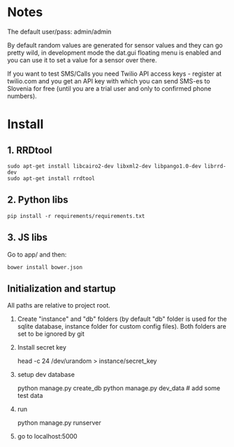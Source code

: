 # Notes #
 
The default user/pass: admin/admin

By default random values are generated for sensor values and they can go pretty wild, in development mode
the dat.gui floating menu is enabled and you can use it to set a value for a sensor over there.

If you want to test SMS/Calls you need Twilio API access keys - register at twilio.com and you get an API key with which
 you can send SMS-es to Slovenia for free (until you are a trial user and only to confirmed phone numbers).


# Install #

## 1. RRDtool ##


    sudo apt-get install libcairo2-dev libxml2-dev libpango1.0-dev librrd-dev
    sudo apt-get install rrdtool
    
    
## 2. Python libs ##

    
    pip install -r requirements/requirements.txt
    
    
## 3. JS libs ##

Go to app/ and then:

    bower install bower.json
    

## Initialization and startup ##

All paths are relative to project root.

1. Create "instance" and "db" folders (by default "db" folder is used for the sqlite database, instance folder for
custom config files). Both folders are set to be ignored by git
2. Install secret key
    
    head -c 24 /dev/urandom > instance/secret_key
    
3. setup dev database

    python manage.py create_db
    python manage.py dev_data    # add some test data
    
4. run

    python manage.py runserver
    
5. go to localhost:5000
